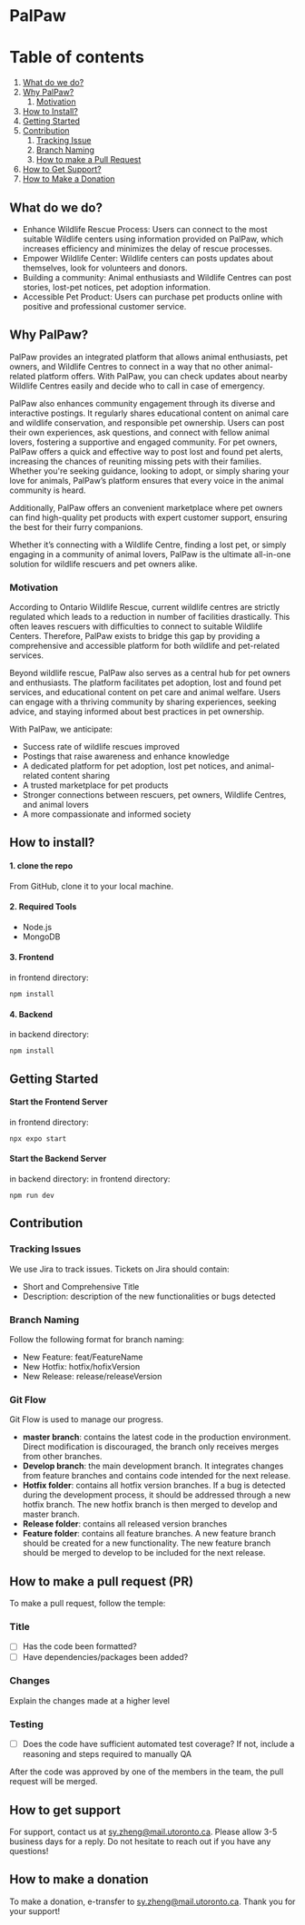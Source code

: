 # PalPaw

# Table of contents
1. [What do we do?](#introduction)
2. [Why PalPaw?](#why-palpaw)
    1. [Motivation](#motivation)
3. [How to Install?](#how-to-install)
4. [Getting Started](#getting-started)
5. [Contribution](#contribution)
   1. [Tracking Issue](#tracking-issue)
   2. [Branch Naming](#branch-naming)
   3. [How to make a Pull Request](#how-to-make-a-pull-request)
5. [How to Get Support?](#support)
6. [How to Make a Donation](#donation)


## What do we do? <a name="introduction"></a>
- Enhance Wildlife Rescue Process: Users can connect to the most suitable Wildlife centers using information provided on PalPaw, which increases efficiency and minimizes the delay of rescue processes.
- Empower Wildlife Center: Wildlife centers can posts updates about themselves, look for volunteers and donors.
- Building a community: Animal enthusiasts and Wildlife Centres can post stories, lost-pet notices, pet adoption information.
- Accessible Pet Product: Users can purchase pet products online with positive and professional customer service.

## Why PalPaw? <a name="why-palpaw"></a>
PalPaw provides an integrated platform that allows animal enthusiasts, pet owners, and Wildlife Centres to connect in a way that no other animal-related platform offers. With PalPaw, you can check updates about nearby Wildlife Centres easily and decide who to call in case of emergency. 

PalPaw also enhances community engagement through its diverse and interactive postings. It regularly shares educational content on animal care and wildlife conservation, and responsible pet ownership. Users can post their own experiences, ask questions, and connect with fellow animal lovers, fostering a supportive and engaged community. For pet owners, PalPaw offers a quick and effective way to post lost and found pet alerts, increasing the chances of reuniting missing pets with their families. Whether you're seeking guidance, looking to adopt, or simply sharing your love for animals, PalPaw’s platform ensures that every voice in the animal community is heard. 

Additionally, PalPaw offers an convenient marketplace where pet owners can find high-quality pet products with expert customer support, ensuring the best for their furry companions. 

Whether it’s connecting with a Wildlife Centre, finding a lost pet, or simply engaging in a community of animal lovers, PalPaw is the ultimate all-in-one solution for wildlife rescuers and pet owners alike.

### Motivation <a name="motivation"></a>
According to Ontario Wildlife Rescue, current wildlife centres are strictly regulated which leads to a reduction in number of facilities drastically. This often leaves rescuers with difficulties to connect to suitable Wildlife Centers. Therefore, PalPaw exists to bridge this gap by providing a comprehensive and accessible platform for both wildlife and pet-related services. 

Beyond wildlife rescue, PalPaw also serves as a central hub for pet owners and enthusiasts. The platform facilitates pet adoption, lost and found pet services, and educational content on pet care and animal welfare. Users can engage with a thriving community by sharing experiences, seeking advice, and staying informed about best practices in pet ownership.

With PalPaw, we anticipate:
- Success rate of wildlife rescues improved
- Postings that raise awareness and enhance knowledge 
- A dedicated platform for pet adoption, lost pet notices, and animal-related content sharing
- A trusted marketplace for pet products
- Stronger connections between rescuers, pet owners, Wildlife Centres, and animal lovers
- A more compassionate and informed society


## How to install?<a name="how-to-install"></a>
#### 1. clone the repo
From GitHub, clone it to your local machine.
#### 2. Required Tools
- Node.js
- MongoDB 
#### 3. Frontend
in frontend directory:
```shell
npm install
```
#### 4. Backend
in backend directory:
```shell
npm install
```

## Getting Started <a name="getting-started"></a>
#### Start the Frontend Server
in frontend directory:
```shell
npx expo start
```
#### Start the Backend Server
in backend directory:
in frontend directory:
```shell
npm run dev
```


## Contribution <a name="contribution"></a>
### Tracking Issues <a name="tracking-issue"></a>
We use Jira to track issues. Tickets on Jira should contain:
- Short and Comprehensive Title
- Description: description of the new functionalities or bugs detected

### Branch Naming <a name="branch-naming"></a>
Follow the following format for branch naming: 
- New Feature: feat/FeatureName
- New Hotfix: hotfix/hofixVersion
- New Release: release/releaseVersion

### Git Flow <a name="gitflow"></a>
Git Flow is used to manage our progress. 
- **master branch**: contains the latest code in the production environment. Direct modification is discouraged, the branch only receives merges from other branches.
- **Develop branch**: the main development branch. It integrates changes from feature branches and contains code intended for the next release.
- **Hotfix folder**: contains all hotfix version branches. If a bug is detected during the development process, it should be addressed through a new hotfix branch. The new hotfix branch is then merged to develop and master branch.
- **Release folder**: contains all released version branches
- **Feature folder**: contains all feature branches. A new feature branch should be created for a new functionality. The new feature branch should be merged to develop to be included for the next release.

## How to make a pull request (PR) <a name="how-to-make-a-pull-request"></a>
To make a pull request, follow the temple:

### Title
-   [ ] Has the code been formatted?
-   [ ] Have dependencies/packages been added?

### Changes
Explain the changes made at a higher level

### Testing
-   [ ] Does the code have sufficient automated test coverage? If not, include a reasoning and steps required to manually QA

After the code was approved by one of the members in the team, the pull request will be merged.

## How to get support <a name="support"></a>
For support, contact us at sy.zheng@mail.utoronto.ca. Please allow 3-5 business days for a reply. Do not hesitate to reach out if you have any questions!

## How to make a donation <a name="donation"></a>
To make a donation, e-transfer to sy.zheng@mail.utoronto.ca. Thank you for your support!

